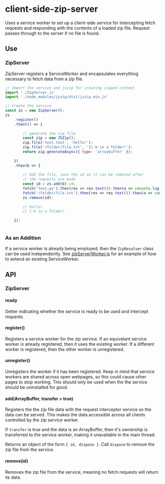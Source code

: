 # client-side-zip-server

Uses a service worker to set up a client-side service for intercepting fetch requests and responding with the contents of a loaded zip file. Request passes through to the server if no file is found.

## Use

### ZipServer

ZipServer registers a ServiceWorker and encapsulates everything necessary to fetch data from a zip file.

```js
// Import the service and jszip for creating zipped content
import './ZipServer.js'
import './node_modules/jszip/dist/jszip.min.js'

// Create the service
const zs = new ZipServer();
zs
    .register()
    .then(() => {
    
        // generate the zip file
        const zip = new JSZip();
        zip.file('test.text', 'hello!');
        zip.file('/folder/file.txt', 'I\'m in a folder!');
        return zip.generateAsync({ type: 'arraybuffer' });
        
    })
    .then(b => {
        
        // Add the file, save the id so it can be removed after
        // the requests are made
        const id = zs.add(b).id;
        fetch('test.py').then(res => res.text()).then(o => console.log(o))
        fetch('/folder/file.txt').then(res => res.text()).then(o => console.log(o))
        zs.remove(id);
        
        // hello!
        // I'm in a folder!
        
    });
            
```

### As an Addition

If a service worker is already being employed, then the `ZipResolver` class can be used independently. See [zipServerWorker.js](./zipServerWorker.js) for an example of how to extend an existing ServiceWorker.

## API

### ZipServer

#### ready

Getter indicating whether the service is ready to be used and intercept requests.

#### register()

Registers a service worker for the zip service. If an equivelant service worker is already registered, then it uses the existing worker. If a different worker is registered, then the other worker is unregistered.

#### unregister()

Unregisters the worker if it has been registered. Keep in mind that service workers are shared across open webpages, so this could cause other pages to stop working. This should only be used when the the service should be uninstalled for good.

#### add(ArrayBuffer, transfer = true)

Registers the the zip file data with the request interceptor service so the data can be served. This makes the data accessible across all clients controlled by the zip service worker.

If `transfer` is true and the data is an ArrayBuffer, then it's ownership is transferred to the service worker, making it unavailable in the main thread.

Returns an object of the form `{ id, dispose }`. Call `dispose` to remove the zip file from the service.

#### remove(id)

Removes the zip file from the service, meaning no fetch requests will return its data.
